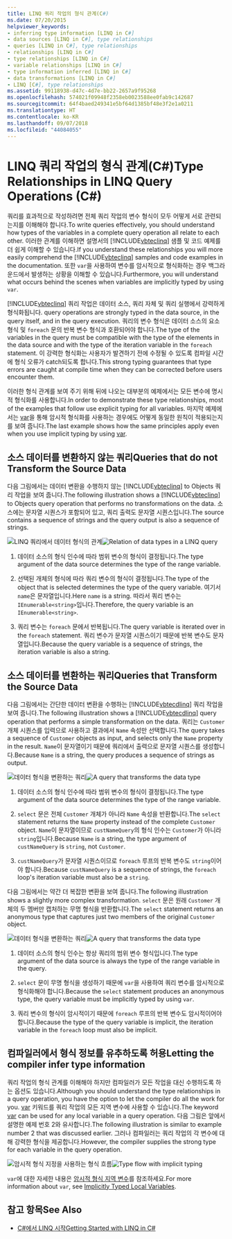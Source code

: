 ```yaml
---
title: LINQ 쿼리 작업의 형식 관계(C#)
ms.date: 07/20/2015
helpviewer_keywords:
- inferring type information [LINQ in C#]
- data sources [LINQ in C#], type relationships
- queries [LINQ in C#], type relationships
- relationships [LINQ in C#]
- type relationships [LINQ in C#]
- variable relationships [LINQ in C#]
- type information inferred [LINQ in C#]
- data transformations [LINQ in C#]
- LINQ [C#], type relationships
ms.assetid: 99118938-d47c-4d7e-bb22-2657a9f95268
ms.openlocfilehash: 574021f09948f2358eb0023588ee0fab9c142687
ms.sourcegitcommit: 64f4baed249341e5bf64d1385bf48e3f2e1a0211
ms.translationtype: HT
ms.contentlocale: ko-KR
ms.lasthandoff: 09/07/2018
ms.locfileid: "44084055"
---
```

# <a name="type-relationships-in-linq-query-operations-c"></a><span data-ttu-id="6f262-102">LINQ 쿼리 작업의 형식 관계(C#)</span><span class="sxs-lookup"><span data-stu-id="6f262-102">Type Relationships in LINQ Query Operations (C#)</span></span>
<span data-ttu-id="6f262-103">쿼리를 효과적으로 작성하려면 전체 쿼리 작업의 변수 형식이 모두 어떻게 서로 관련되는지를 이해해야 합니다.</span><span class="sxs-lookup"><span data-stu-id="6f262-103">To write queries effectively, you should understand how types of the variables in a complete query operation all relate to each other.</span></span> <span data-ttu-id="6f262-104">이러한 관계를 이해하면 설명서의 [!INCLUDE[vbteclinq](~/includes/vbteclinq-md.md)] 샘플 및 코드 예제를 더 쉽게 이해할 수 있습니다.</span><span class="sxs-lookup"><span data-stu-id="6f262-104">If you understand these relationships you will more easily comprehend the [!INCLUDE[vbteclinq](~/includes/vbteclinq-md.md)] samples and code examples in the documentation.</span></span> <span data-ttu-id="6f262-105">또한 `var`을 사용하여 변수를 암시적으로 형식화하는 경우 백그라운드에서 발생하는 상황을 이해할 수 있습니다.</span><span class="sxs-lookup"><span data-stu-id="6f262-105">Furthermore, you will understand what occurs behind the scenes when variables are implicitly typed by using `var`.</span></span>  
  
 [!INCLUDE[vbteclinq](~/includes/vbteclinq-md.md)]<span data-ttu-id="6f262-106"> 쿼리 작업은 데이터 소스, 쿼리 자체 및 쿼리 실행에서 강력하게 형식화됩니다.</span><span class="sxs-lookup"><span data-stu-id="6f262-106"> query operations are strongly typed in the data source, in the query itself, and in the query execution.</span></span> <span data-ttu-id="6f262-107">쿼리의 변수 형식은 데이터 소스의 요소 형식 및 `foreach` 문의 반복 변수 형식과 호환되어야 합니다.</span><span class="sxs-lookup"><span data-stu-id="6f262-107">The type of the variables in the query must be compatible with the type of the elements in the data source and with the type of the iteration variable in the `foreach` statement.</span></span> <span data-ttu-id="6f262-108">이 강력한 형식화는 사용자가 발견하기 전에 수정될 수 있도록 컴파일 시간에 형식 오류가 catch되도록 합니다.</span><span class="sxs-lookup"><span data-stu-id="6f262-108">This strong typing guarantees that type errors are caught at compile time when they can be corrected before users encounter them.</span></span>  
  
 <span data-ttu-id="6f262-109">이러한 형식 관계를 보여 주기 위해 뒤에 나오는 대부분의 예제에서는 모든 변수에 명시적 형식화를 사용합니다.</span><span class="sxs-lookup"><span data-stu-id="6f262-109">In order to demonstrate these type relationships, most of the examples that follow use explicit typing for all variables.</span></span> <span data-ttu-id="6f262-110">마지막 예제에서는 [var](../../../../csharp/language-reference/keywords/var.md)을 통해 암시적 형식화를 사용하는 경우에도 어떻게 동일한 원칙이 적용되는지를 보여 줍니다.</span><span class="sxs-lookup"><span data-stu-id="6f262-110">The last example shows how the same principles apply even when you use implicit typing by using [var](../../../../csharp/language-reference/keywords/var.md).</span></span>  
  
## <a name="queries-that-do-not-transform-the-source-data"></a><span data-ttu-id="6f262-111">소스 데이터를 변환하지 않는 쿼리</span><span class="sxs-lookup"><span data-stu-id="6f262-111">Queries that do not Transform the Source Data</span></span>  
 <span data-ttu-id="6f262-112">다음 그림에서는 데이터 변환을 수행하지 않는 [!INCLUDE[vbteclinq](~/includes/vbteclinq-md.md)] to Objects 쿼리 작업을 보여 줍니다.</span><span class="sxs-lookup"><span data-stu-id="6f262-112">The following illustration shows a [!INCLUDE[vbteclinq](~/includes/vbteclinq-md.md)] to Objects query operation that performs no transformations on the data.</span></span> <span data-ttu-id="6f262-113">소스에는 문자열 시퀀스가 포함되어 있고, 쿼리 출력도 문자열 시퀀스입니다.</span><span class="sxs-lookup"><span data-stu-id="6f262-113">The source contains a sequence of strings and the query output is also a sequence of strings.</span></span>  
  
 <span data-ttu-id="6f262-114">![LINQ 쿼리에서 데이터 형식의 관계](../../../../csharp/programming-guide/concepts/linq/media/linq_flow1.png "LINQ_flow1")</span><span class="sxs-lookup"><span data-stu-id="6f262-114">![Relation of data types in a LINQ query](../../../../csharp/programming-guide/concepts/linq/media/linq_flow1.png "LINQ_flow1")</span></span>  
  
1.  <span data-ttu-id="6f262-115">데이터 소스의 형식 인수에 따라 범위 변수의 형식이 결정됩니다.</span><span class="sxs-lookup"><span data-stu-id="6f262-115">The type argument of the data source determines the type of the range variable.</span></span>  
  
2.  <span data-ttu-id="6f262-116">선택된 개체의 형식에 따라 쿼리 변수의 형식이 결정됩니다.</span><span class="sxs-lookup"><span data-stu-id="6f262-116">The type of the object that is selected determines the type of the query variable.</span></span> <span data-ttu-id="6f262-117">여기서 `name`은 문자열입니다.</span><span class="sxs-lookup"><span data-stu-id="6f262-117">Here `name` is a string.</span></span> <span data-ttu-id="6f262-118">따라서 쿼리 변수는 `IEnumerable<string>`입니다.</span><span class="sxs-lookup"><span data-stu-id="6f262-118">Therefore, the query variable is an `IEnumerable<string>`.</span></span>  
  
3.  <span data-ttu-id="6f262-119">쿼리 변수는 `foreach` 문에서 반복됩니다.</span><span class="sxs-lookup"><span data-stu-id="6f262-119">The query variable is iterated over in the `foreach` statement.</span></span> <span data-ttu-id="6f262-120">쿼리 변수가 문자열 시퀀스이기 때문에 반복 변수도 문자열입니다.</span><span class="sxs-lookup"><span data-stu-id="6f262-120">Because the query variable is a sequence of strings, the iteration variable is also a string.</span></span>  
  
## <a name="queries-that-transform-the-source-data"></a><span data-ttu-id="6f262-121">소스 데이터를 변환하는 쿼리</span><span class="sxs-lookup"><span data-stu-id="6f262-121">Queries that Transform the Source Data</span></span>  
 <span data-ttu-id="6f262-122">다음 그림에서는 간단한 데이터 변환을 수행하는 [!INCLUDE[vbtecdlinq](~/includes/vbtecdlinq-md.md)] 쿼리 작업을 보여 줍니다.</span><span class="sxs-lookup"><span data-stu-id="6f262-122">The following illustration shows a [!INCLUDE[vbtecdlinq](~/includes/vbtecdlinq-md.md)] query operation that performs a simple transformation on the data.</span></span> <span data-ttu-id="6f262-123">쿼리는 `Customer` 개체 시퀀스를 입력으로 사용하고 결과에서 `Name` 속성만 선택합니다.</span><span class="sxs-lookup"><span data-stu-id="6f262-123">The query takes a sequence of `Customer` objects as input, and selects only the `Name` property in the result.</span></span> <span data-ttu-id="6f262-124">`Name`이 문자열이기 때문에 쿼리에서 출력으로 문자열 시퀀스를 생성합니다.</span><span class="sxs-lookup"><span data-stu-id="6f262-124">Because `Name` is a string, the query produces a sequence of strings as output.</span></span>  
  
 <span data-ttu-id="6f262-125">![데이터 형식을 변환하는 쿼리](../../../../csharp/programming-guide/concepts/linq/media/linq_flow2.png "LINQ_flow2")</span><span class="sxs-lookup"><span data-stu-id="6f262-125">![A query that transforms the data type](../../../../csharp/programming-guide/concepts/linq/media/linq_flow2.png "LINQ_flow2")</span></span>  
  
1.  <span data-ttu-id="6f262-126">데이터 소스의 형식 인수에 따라 범위 변수의 형식이 결정됩니다.</span><span class="sxs-lookup"><span data-stu-id="6f262-126">The type argument of the data source determines the type of the range variable.</span></span>  
  
2.  <span data-ttu-id="6f262-127">`select` 문은 전체 `Customer` 개체가 아니라 `Name` 속성을 반환합니다.</span><span class="sxs-lookup"><span data-stu-id="6f262-127">The `select` statement returns the `Name` property instead of the complete `Customer` object.</span></span> <span data-ttu-id="6f262-128">`Name`이 문자열이므로 `custNameQuery`의 형식 인수는 `Customer`가 아니라 `string`입니다.</span><span class="sxs-lookup"><span data-stu-id="6f262-128">Because `Name` is a string, the type argument of `custNameQuery` is `string`, not `Customer`.</span></span>  
  
3.  <span data-ttu-id="6f262-129">`custNameQuery`가 문자열 시퀀스이므로 `foreach` 루프의 반복 변수도 `string`이어야 합니다.</span><span class="sxs-lookup"><span data-stu-id="6f262-129">Because `custNameQuery` is a sequence of strings, the `foreach` loop's iteration variable must also be a `string`.</span></span>  
  
 <span data-ttu-id="6f262-130">다음 그림에서는 약간 더 복잡한 변환을 보여 줍니다.</span><span class="sxs-lookup"><span data-stu-id="6f262-130">The following illustration shows a slightly more complex transformation.</span></span> <span data-ttu-id="6f262-131">`select` 문은 원래 `Customer` 개체의 두 멤버만 캡처하는 무명 형식을 반환합니다.</span><span class="sxs-lookup"><span data-stu-id="6f262-131">The `select` statement returns an anonymous type that captures just two members of the original `Customer` object.</span></span>  
  
 <span data-ttu-id="6f262-132">![데이터 형식을 변환하는 쿼리](../../../../csharp/programming-guide/concepts/linq/media/linq_flow3.png "LINQ_flow3")</span><span class="sxs-lookup"><span data-stu-id="6f262-132">![A query that transforms the data type](../../../../csharp/programming-guide/concepts/linq/media/linq_flow3.png "LINQ_flow3")</span></span>  
  
1.  <span data-ttu-id="6f262-133">데이터 소스의 형식 인수는 항상 쿼리의 범위 변수 형식입니다.</span><span class="sxs-lookup"><span data-stu-id="6f262-133">The type argument of the data source is always the type of the range variable in the query.</span></span>  
  
2.  <span data-ttu-id="6f262-134">`select` 문이 무명 형식을 생성하기 때문에 `var`을 사용하여 쿼리 변수를 암시적으로 형식화해야 합니다.</span><span class="sxs-lookup"><span data-stu-id="6f262-134">Because the `select` statement produces an anonymous type, the query variable must be implicitly typed by using `var`.</span></span>  
  
3.  <span data-ttu-id="6f262-135">쿼리 변수의 형식이 암시적이기 때문에 `foreach` 루프의 반복 변수도 암시적이어야 합니다.</span><span class="sxs-lookup"><span data-stu-id="6f262-135">Because the type of the query variable is implicit, the iteration variable in the `foreach` loop must also be implicit.</span></span>  
  
## <a name="letting-the-compiler-infer-type-information"></a><span data-ttu-id="6f262-136">컴파일러에서 형식 정보를 유추하도록 허용</span><span class="sxs-lookup"><span data-stu-id="6f262-136">Letting the compiler infer type information</span></span>  
 <span data-ttu-id="6f262-137">쿼리 작업의 형식 관계를 이해해야 하지만 컴파일러가 모든 작업을 대신 수행하도록 하는 옵션도 있습니다.</span><span class="sxs-lookup"><span data-stu-id="6f262-137">Although you should understand the type relationships in a query operation, you have the option to let the compiler do all the work for you.</span></span> <span data-ttu-id="6f262-138">[var](../../../../csharp/language-reference/keywords/var.md) 키워드를 쿼리 작업의 모든 지역 변수에 사용할 수 있습니다.</span><span class="sxs-lookup"><span data-stu-id="6f262-138">The keyword [var](../../../../csharp/language-reference/keywords/var.md) can be used for any local variable in a query operation.</span></span> <span data-ttu-id="6f262-139">다음 그림은 앞에서 설명한 예제 번호 2와 유사합니다.</span><span class="sxs-lookup"><span data-stu-id="6f262-139">The following illustration is similar to example number 2 that was discussed earlier.</span></span> <span data-ttu-id="6f262-140">그러나 컴파일러는 쿼리 작업의 각 변수에 대해 강력한 형식을 제공합니다.</span><span class="sxs-lookup"><span data-stu-id="6f262-140">However, the compiler supplies the strong type for each variable in the query operation.</span></span>  
  
 <span data-ttu-id="6f262-141">![암시적 형식 지정을 사용하는 형식 흐름](../../../../csharp/programming-guide/concepts/linq/media/linq_flow4.png "LINQ_flow4")</span><span class="sxs-lookup"><span data-stu-id="6f262-141">![Type flow with implicit typing](../../../../csharp/programming-guide/concepts/linq/media/linq_flow4.png "LINQ_flow4")</span></span>  
  
 <span data-ttu-id="6f262-142">`var`에 대한 자세한 내용은 [암시적 형식 지역 변수](../../../../csharp/programming-guide/classes-and-structs/implicitly-typed-local-variables.md)를 참조하세요.</span><span class="sxs-lookup"><span data-stu-id="6f262-142">For more information about `var`, see [Implicitly Typed Local Variables](../../../../csharp/programming-guide/classes-and-structs/implicitly-typed-local-variables.md).</span></span>  
  
## <a name="see-also"></a><span data-ttu-id="6f262-143">참고 항목</span><span class="sxs-lookup"><span data-stu-id="6f262-143">See Also</span></span>

- [<span data-ttu-id="6f262-144">C#에서 LINQ 시작</span><span class="sxs-lookup"><span data-stu-id="6f262-144">Getting Started with LINQ in C#</span></span>](../../../../csharp/programming-guide/concepts/linq/getting-started-with-linq.md)
